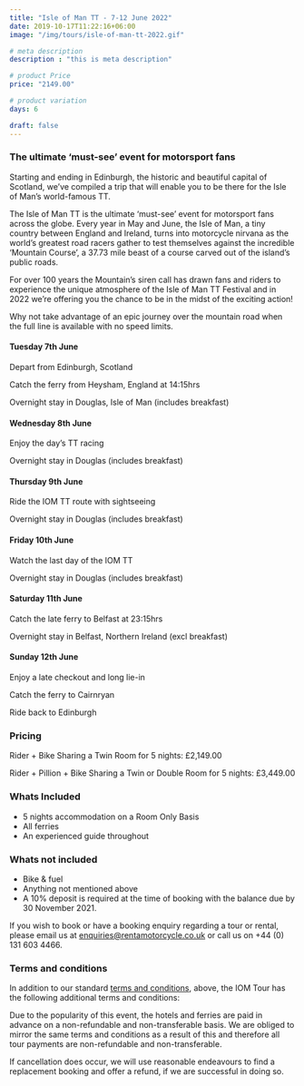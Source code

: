 ```yaml
---
title: "Isle of Man TT - 7-12 June 2022"
date: 2019-10-17T11:22:16+06:00
image: "/img/tours/isle-of-man-tt-2022.gif"

# meta description
description : "this is meta description"

# product Price
price: "2149.00"

# product variation
days: 6

draft: false
---
```


### The ultimate ‘must-see’ event for motorsport fans
Starting and ending in Edinburgh, the historic and beautiful capital of Scotland, we’ve compiled a trip that will enable you to be there for the Isle of Man’s world-famous TT.

The Isle of Man TT is the ultimate ‘must-see’ event for motorsport fans across the globe. Every year in May and June, the Isle of Man, a tiny country between England and Ireland, turns into motorcycle nirvana as the world’s greatest road racers gather to test themselves against the incredible ‘Mountain Course’, a 37.73 mile beast of a course carved out of the island’s public roads.

For over 100 years the Mountain’s siren call has drawn fans and riders to experience the unique atmosphere of the Isle of Man TT Festival and in 2022 we’re offering you the chance to be in the midst of the exciting action!

Why not take advantage of an epic journey over the mountain road when the full line is available with no speed limits.

#### Tuesday 7th June

Depart from Edinburgh, Scotland

Catch the ferry from Heysham, England at 14:15hrs

Overnight stay in Douglas, Isle of Man (includes breakfast)

#### Wednesday 8th June

Enjoy the day’s TT racing

Overnight stay in Douglas (includes breakfast)

#### Thursday 9th June

Ride the IOM TT route with sightseeing

Overnight stay in Douglas (includes breakfast)

#### Friday 10th June 

Watch the last day of the IOM TT

Overnight stay in Douglas (includes breakfast)

#### Saturday 11th June

Catch the late ferry to Belfast at 23:15hrs

Overnight stay in Belfast, Northern Ireland (excl breakfast)

#### Sunday 12th June

Enjoy a late checkout and long lie-in

Catch the ferry to Cairnryan

Ride back to Edinburgh
 

### Pricing

Rider + Bike Sharing a Twin Room for 5 nights: £2,149.00

Rider + Pillion + Bike Sharing a Twin or Double Room for 5 nights: £3,449.00

### Whats Included

* 5 nights accommodation on a Room Only Basis
* All ferries
* An experienced guide throughout

### Whats not included

* Bike & fuel  
* Anything not mentioned above  
* A 10% deposit is required at the time of booking with the balance due by 30 November 2021.


If you wish to book or have a booking enquiry regarding a tour or rental, please email us at enquiries@rentamotorcycle.co.uk or call us on +44 (0) 131 603 4466.
 

### Terms and conditions

In addition to our standard [terms and conditions](/terms/tour-terms), above, the IOM Tour has the following additional terms and conditions:

Due to the popularity of this event, the hotels and ferries are paid in advance on a non-refundable and non-transferable basis. We are obliged to mirror the same terms and conditions as a result of this and therefore all tour payments are non-refundable and non-transferable. 

If cancellation does occur, we will use reasonable endeavours to find a replacement booking and offer a refund, if we are successful in doing so.

